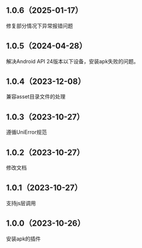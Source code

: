 ## 1.0.6（2025-01-17）
修复部分情况下异常报错问题
## 1.0.5（2024-04-28）
解决Android API 24版本以下设备，安装apk失败的问题。
## 1.0.4（2023-12-08）
兼容asset目录文件的处理
## 1.0.3（2023-10-27）
遵循UniError规范
## 1.0.2（2023-10-27）
修改文档
## 1.0.1（2023-10-27）
支持js层调用
## 1.0.0（2023-10-26）
安装apk的插件
